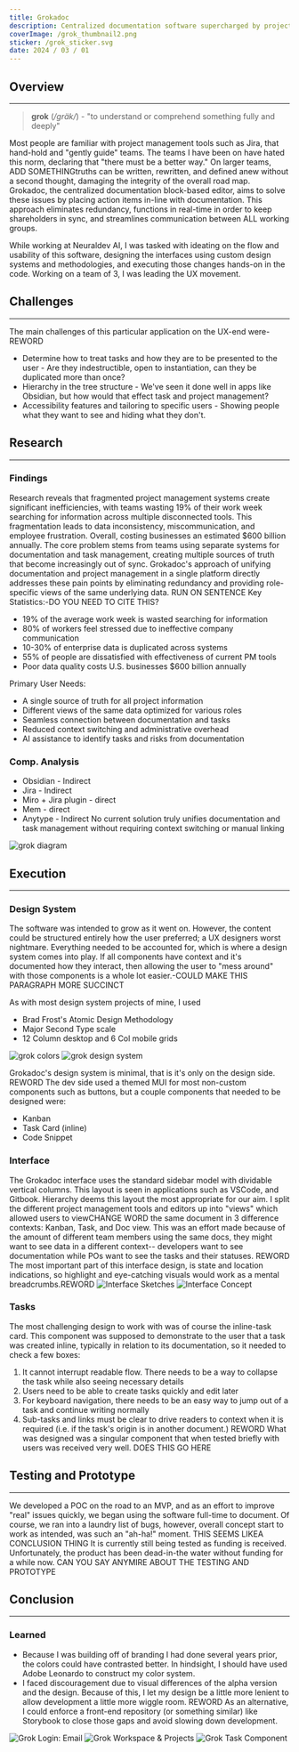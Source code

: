 ```yaml
---
title: Grokadoc
description: Centralized documentation software supercharged by project management tools
coverImage: /grok_thumbnail2.png
sticker: /grok_sticker.svg
date: 2024 / 03 / 01
---
```

## Overview
---


>**grok** (_/ɡräk/_) - "to understand or comprehend something fully and deeply"

Most people are familiar with project management tools such as Jira, that hand-hold and "gently guide" teams.  The teams I have been on have hated this norm, declaring that "there must be a better way." On larger teams, ADD SOMETHINGtruths can be written, rewritten, and defined anew without a second thought, damaging the integrity of the overall road map. Grokadoc, the centralized documentation block-based editor, aims to solve these issues by placing action items in-line with documentation. This approach eliminates redundancy, functions in real-time in order to keep shareholders in sync, and streamlines communication between ALL working groups.

While working at Neuraldev AI, I was tasked with ideating on the flow and usability of this software, designing the interfaces using custom design systems and methodologies, and executing those changes hands-on in the code. Working on a team of 3, I was leading the UX movement.

## Challenges
---
The main challenges of this particular application on the UX-end were-REWORD
- Determine how to treat tasks and how they are to be presented to the user - Are they indestructible, open to instantiation, can they be duplicated more than once?
- Hierarchy in the tree structure - We've seen it done well in apps like Obsidian, but how would that effect task and project management?
- Accessibility features and tailoring to specific users - Showing people what they want to see and hiding what they don't.

## Research


---
### Findings
Research reveals that fragmented project management systems create significant inefficiencies, with teams wasting 19% of their work week searching for information across multiple disconnected tools. This fragmentation leads to data inconsistency, miscommunication, and employee frustration. Overall, costing businesses an estimated $600 billion annually. The core problem stems from teams using separate systems for documentation and task management, creating multiple sources of truth that become increasingly out of sync. Grokadoc's approach of unifying documentation and project management in a single platform directly addresses these pain points by eliminating redundancy and providing role-specific views of the same underlying data. RUN ON SENTENCE
Key Statistics:-DO YOU NEED TO CITE THIS?

- 19% of the average work week is wasted searching for information
- 80% of workers feel stressed due to ineffective company communication
- 10-30% of enterprise data is duplicated across systems
- 55% of people are dissatisfied with effectiveness of current PM tools
- Poor data quality costs U.S. businesses $600 billion annually

Primary User Needs:

- A single source of truth for all project information
- Different views of the same data optimized for various roles
- Seamless connection between documentation and tasks
- Reduced context switching and administrative overhead
- AI assistance to identify tasks and risks from documentation
### Comp. Analysis
 - Obsidian - Indirect
 - Jira - Indirect
 - Miro + Jira plugin - direct
 - Mem - direct
 - Anytype - Indirect
 No current solution truly unifies documentation and task management without requiring context switching or manual linking

![grok diagram](/grok_system_diagram.png)
## Execution
---
### Design System

The software was intended to grow as it went on. However, the content could be structured entirely how the user preferred; a UX designers worst nightmare. Everything needed to be accounted for, which is where a design system comes into play. If all components have context and it's documented how they interact, then allowing the user to "mess around" with those components is a whole lot easier.-COULD MAKE THIS PARAGRAPH MORE SUCCINCT

As with most design system projects of mine, I used
- Brad Frost's Atomic Design Methodology
- Major Second Type scale
- 12 Column desktop and 6 Col mobile grids

![grok colors](/grok_colors.png)
![grok design system](/grok_design_system.png)

Grokadoc's design system is minimal, that is it's only on the design side. REWORD The dev side used a themed MUI for most non-custom components such as buttons, but a couple components that needed to be designed were:
- Kanban
- Task Card (inline)
- Code Snippet

### Interface
The Grokadoc interface uses the standard sidebar model with dividable vertical columns. This layout is seen in applications such as VSCode, and Gitbook. Hierarchy deems this layout the most appropriate for our aim. I split the different project management tools and editors up into "views" which allowed users to viewCHANGE WORD the same document in 3 difference contexts: Kanban, Task, and Doc view. This was an effort made because of the amount of different team members using the same docs, they might want to see data in a different context-- developers want to see documentation while POs want to see the tasks and their statuses. REWORD The most important part of this interface design, is state and location indications, so highlight and eye-catching visuals would work as a mental breadcrumbs.REWORD
![Interface Sketches](/grok_layout_sketch.png)
![Interface Concept](/grok_interface_concept.png)
### Tasks
The most challenging design to work with was of course the inline-task card. This component was supposed to demonstrate to the user that a task was created inline, typically in relation to its documentation, so it needed to check a few boxes:
1. It cannot interrupt readable flow. There needs to be a way to collapse the task while also seeing necessary details 
2. Users need to be able to create tasks quickly and edit later
3. For keyboard navigation, there needs to be an easy way to jump out of a task and continue writing normally
4. Sub-tasks and links must be clear to drive readers to context when it is required (i.e. if the task's origin is in another document.) REWORD
What was designed was a singular component that when tested briefly with users was received very well. DOES THIS GO HERE

## Testing and Prototype
---
We developed a POC on the road to an MVP, and as an effort to improve "real" issues quickly, we began using the software full-time to document. Of course, we ran into a laundry list of bugs, however,  overall concept start to work as intended, was such an "ah-ha!" moment. THIS SEEMS LIKEA CONCLUSION THING
It is currently still being tested as funding is received. Unfortunately, the product has been dead-in-the water without funding for a while now. CAN YOU SAY ANYMIRE ABOUT THE TESTING AND PROTOTYPE
## Conclusion
---

### Learned
- Because I was building off of branding I had done several years prior, the colors could have contrasted better. In hindsight, I should have used Adobe Leonardo to construct my color system.
- I faced discouragement due to visual differences of the alpha version and the design. Because of this, I let my design  be a little more lenient to allow development a little more wiggle room. REWORD As an alternative, I could enforce a front-end repository (or something similar) like Storybook to close those gaps and avoid slowing down development.

![Grok Login: Email](/grok_login_email.png)
![Grok Workspace & Projects](/grok_workspace_projects.png)
![Grok Task Component](/grok_task_component.png)